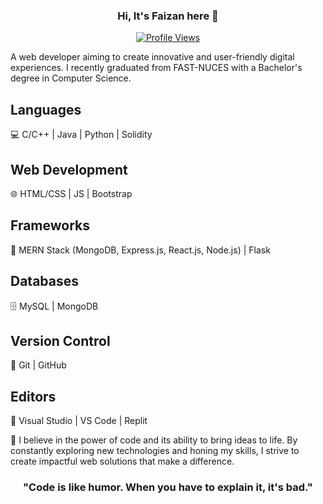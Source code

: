 <div align="center">

  ### Hi, It's Faizan here 👋
  
  [![Profile Views](https://komarev.com/ghpvc/?username=faizanulhassan32&color=brightgreen)](https://github.com/faizanulhassan32)

</div>

<div align="left">

  A web developer aiming to create innovative and user-friendly digital experiences. I recently graduated from FAST-NUCES with a Bachelor's degree in Computer Science.
  
  ## Languages
  
  💻 C/C++ | Java | Python | Solidity
  
  ## Web Development
  
  🌐 HTML/CSS | JS | Bootstrap
  
  ## Frameworks
  
  🚀 MERN Stack (MongoDB, Express.js, React.js, Node.js) | Flask
  
  ## Databases
  
  🗄️ MySQL | MongoDB
  
  ## Version Control
  
  🌱 Git | GitHub
  
  ## Editors
  
  💼 Visual Studio | VS Code | Replit
  
  🔨 I believe in the power of code and its ability to bring ideas to life. By constantly exploring new technologies and honing my skills, I strive to create impactful web solutions that make a difference.

  <div align="center">

  ### "Code is like humor. When you have to explain it, it's bad."

  </div>

</div>
